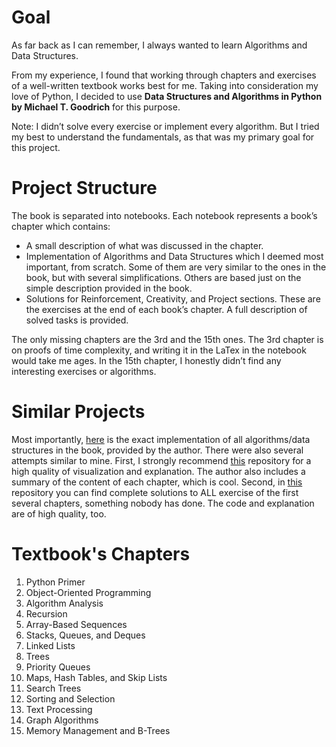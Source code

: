 # Goal

As far back as I can remember, I always wanted to learn Algorithms and Data Structures.

From my experience, I found that working through chapters and exercises of a well-written textbook works best for me. Taking into consideration my love of Python, I decided to use **Data Structures and Algorithms in Python by Michael T. Goodrich** for this purpose. 

Note: I didn’t solve every exercise or implement every algorithm. But I tried my best to understand the fundamentals, as that was my primary goal for this project.

# Project Structure

The book is separated into notebooks. Each notebook represents a book’s chapter which contains:

* A small description of what was discussed in the chapter.
* Implementation of Algorithms and Data Structures which I deemed most important, from scratch. Some of them are very similar to the ones in the book, but with several simplifications. Others are based just on the simple description provided in the book. 
* Solutions for Reinforcement, Creativity, and Project sections. These are the exercises at the end of each book’s chapter. A full description of solved tasks is provided. 

The only missing chapters are the 3rd and the 15th ones. The 3rd chapter is on proofs of time complexity, and writing it in the LaTex in the notebook would take me ages. In the 15th chapter, I honestly didn’t find any interesting exercises or algorithms.

# Similar Projects 

Most importantly, [here](https://github.com/mjwestcott/Goodrich) is the exact implementation of all algorithms/data structures in the book, provided by the author. There were also several attempts similar to mine. First, I strongly recommend [this](https://github.com/jihoonerd/Data_Structures_and_Algorithms_in_Python) repository for a high quality of visualization and explanation. The author also includes a summary of the content of each chapter, which is cool. Second, in [this](https://github.com/wdlcameron/Solutions-to-Data-Structures-and-Algorithms-in-Python#readme) repository you can find complete solutions to ALL exercise of the first several chapters, something nobody has done. The code and explanation are of high quality, too. 

# Textbook's Chapters

1. Python Primer
2. Object-Oriented Programming
3. Algorithm Analysis
4. Recursion
5. Array-Based Sequences
6. Stacks, Queues, and Deques
7. Linked Lists
8. Trees
9. Priority Queues 
10. Maps, Hash Tables, and Skip Lists
11. Search Trees 
12. Sorting and Selection
13. Text Processing
14. Graph Algorithms
15. Memory Management and B-Trees
